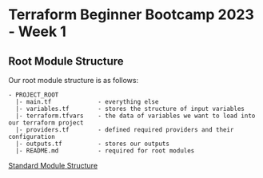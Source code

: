# Terraform Beginner Bootcamp 2023 - Week 1

## Root Module Structure

Our root module structure is as follows: 

```
- PROJECT_ROOT
  |- main.tf             - everything else
  |- variables.tf        - stores the structure of input variables 
  |- terraform.tfvars    - the data of variables we want to load into our terraform project
  |- providers.tf        - defined required providers and their configuration
  |- outputs.tf          - stores our outputs
  |- README.md           - required for root modules
```


[Standard Module Structure](https://developer.hashicorp.com/terraform/language/modules/develop/structure)

